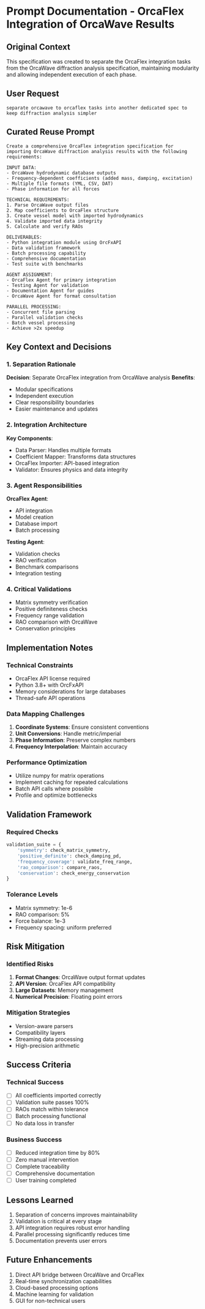 # Prompt Documentation - OrcaFlex Integration of OrcaWave Results

## Original Context
This specification was created to separate the OrcaFlex integration tasks from the OrcaWave diffraction analysis specification, maintaining modularity and allowing independent execution of each phase.

## User Request
```
separate orcawave to orcaflex tasks into another dedicated spec to keep diffraction analysis simpler
```

## Curated Reuse Prompt
```
Create a comprehensive OrcaFlex integration specification for importing OrcaWave diffraction analysis results with the following requirements:

INPUT DATA:
- OrcaWave hydrodynamic database outputs
- Frequency-dependent coefficients (added mass, damping, excitation)
- Multiple file formats (YML, CSV, DAT)
- Phase information for all forces

TECHNICAL REQUIREMENTS:
1. Parse OrcaWave output files
2. Map coefficients to OrcaFlex structure
3. Create vessel model with imported hydrodynamics
4. Validate imported data integrity
5. Calculate and verify RAOs

DELIVERABLES:
- Python integration module using OrcFxAPI
- Data validation framework
- Batch processing capability
- Comprehensive documentation
- Test suite with benchmarks

AGENT ASSIGNMENT:
- OrcaFlex Agent for primary integration
- Testing Agent for validation
- Documentation Agent for guides
- OrcaWave Agent for format consultation

PARALLEL PROCESSING:
- Concurrent file parsing
- Parallel validation checks
- Batch vessel processing
- Achieve >2x speedup
```

## Key Context and Decisions

### 1. Separation Rationale
**Decision**: Separate OrcaFlex integration from OrcaWave analysis
**Benefits**:
- Modular specifications
- Independent execution
- Clear responsibility boundaries
- Easier maintenance and updates

### 2. Integration Architecture
**Key Components**:
- Data Parser: Handles multiple formats
- Coefficient Mapper: Transforms data structures
- OrcaFlex Importer: API-based integration
- Validator: Ensures physics and data integrity

### 3. Agent Responsibilities
**OrcaFlex Agent**:
- API integration
- Model creation
- Database import
- Batch processing

**Testing Agent**:
- Validation checks
- RAO verification
- Benchmark comparisons
- Integration testing

### 4. Critical Validations
- Matrix symmetry verification
- Positive definiteness checks
- Frequency range validation
- RAO comparison with OrcaWave
- Conservation principles

## Implementation Notes

### Technical Constraints
- OrcaFlex API license required
- Python 3.8+ with OrcFxAPI
- Memory considerations for large databases
- Thread-safe API operations

### Data Mapping Challenges
1. **Coordinate Systems**: Ensure consistent conventions
2. **Unit Conversions**: Handle metric/imperial
3. **Phase Information**: Preserve complex numbers
4. **Frequency Interpolation**: Maintain accuracy

### Performance Optimization
- Utilize numpy for matrix operations
- Implement caching for repeated calculations
- Batch API calls where possible
- Profile and optimize bottlenecks

## Validation Framework

### Required Checks
```python
validation_suite = {
    'symmetry': check_matrix_symmetry,
    'positive_definite': check_damping_pd,
    'frequency_coverage': validate_freq_range,
    'rao_comparison': compare_raos,
    'conservation': check_energy_conservation
}
```

### Tolerance Levels
- Matrix symmetry: 1e-6
- RAO comparison: 5%
- Force balance: 1e-3
- Frequency spacing: uniform preferred

## Risk Mitigation

### Identified Risks
1. **Format Changes**: OrcaWave output format updates
2. **API Version**: OrcaFlex API compatibility
3. **Large Datasets**: Memory management
4. **Numerical Precision**: Floating point errors

### Mitigation Strategies
- Version-aware parsers
- Compatibility layers
- Streaming data processing
- High-precision arithmetic

## Success Criteria

### Technical Success
- [ ] All coefficients imported correctly
- [ ] Validation suite passes 100%
- [ ] RAOs match within tolerance
- [ ] Batch processing functional
- [ ] No data loss in transfer

### Business Success
- [ ] Reduced integration time by 80%
- [ ] Zero manual intervention
- [ ] Complete traceability
- [ ] Comprehensive documentation
- [ ] User training completed

## Lessons Learned
1. Separation of concerns improves maintainability
2. Validation is critical at every stage
3. API integration requires robust error handling
4. Parallel processing significantly reduces time
5. Documentation prevents user errors

## Future Enhancements
1. Direct API bridge between OrcaWave and OrcaFlex
2. Real-time synchronization capabilities
3. Cloud-based processing options
4. Machine learning for validation
5. GUI for non-technical users